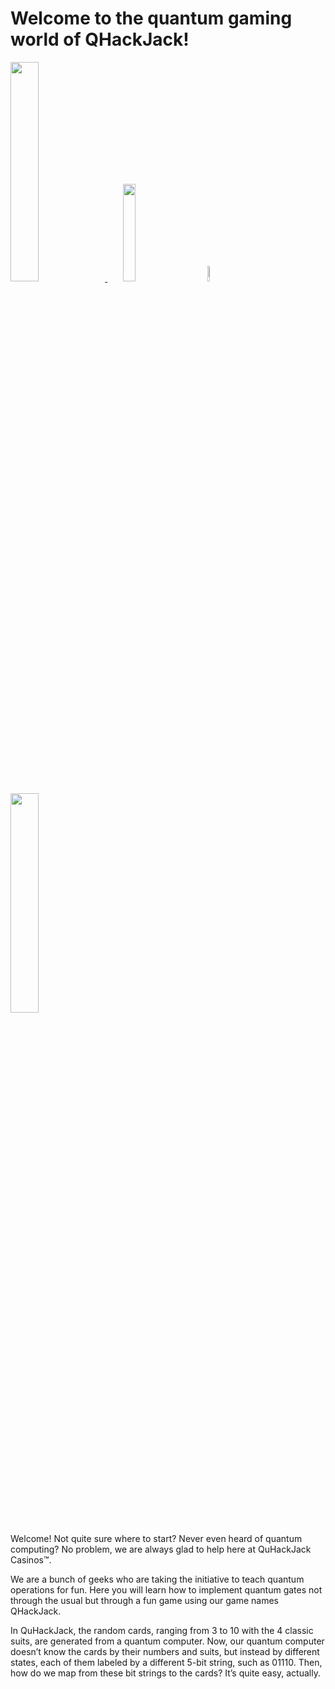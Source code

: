 # Welcome to the quantum gaming world of QHackJack!

<p align="left">
  <a href="https://azure.microsoft.com/en-us/solutions/quantum-computing/" target="_blank"><img src="https://user-images.githubusercontent.com/10100490/151488491-609828a4-cd1f-4076-b5b2-a8d9fc2d0fa4.png" width="30%"/> </a>
  <a href="https://ionq.com/" target="_blank"><img src="https://user-images.githubusercontent.com/10100490/151488159-da95eb05-9277-4abe-b1ba-b49871d563ed.svg" width="20%" style="padding: 1%;padding-left: 5%"/></a>
  <a href="https://iquhack.mit.edu/" target="_blank"><img src="https://user-images.githubusercontent.com/10100490/151647370-d161d5b5-119c-4db9-898e-cfb1745a8310.png" width="8%" style="padding-left: 5%"/> </a>
  <a href="https://azure.microsoft.com/en-us/solutions/quantum-computing/" target="_blank"><img src="https://user-images.githubusercontent.com/46804607/151706126-53e47d5f-0fdf-4244-b070-73ea7fef0886.png" width="30%"/> </a>
</p>

Welcome! Not quite sure where to start? Never even heard of quantum computing? No problem, we are always glad to help here at QuHackJack Casinos™.

We are a bunch of geeks who are taking the initiative to teach quantum operations for fun. Here you will learn how to implement quantum gates not through the usual but through a fun game using our game names QHackJack.

In QuHackJack, the random cards, ranging from 3 to 10 with the 4 classic suits, are generated from a quantum computer. Now, our quantum computer doesn’t know the cards by their numbers and suits, but instead by different states, each of them labeled by a different 5-bit string, such as 01110. Then, how do we map from these bit strings to the cards? It’s quite easy, actually.


